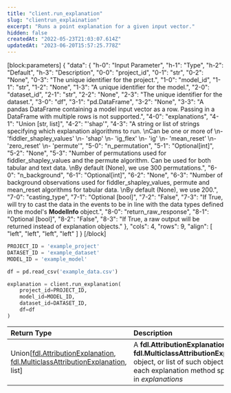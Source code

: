```yaml
---
title: "client.run_explanation"
slug: "clientrun_explaination"
excerpt: "Runs a point explanation for a given input vector."
hidden: false
createdAt: "2022-05-23T21:03:07.614Z"
updatedAt: "2023-06-20T15:57:25.778Z"
---
```

[block:parameters]
{
  "data": {
    "h-0": "Input Parameter",
    "h-1": "Type",
    "h-2": "Default",
    "h-3": "Description",
    "0-0": "project_id",
    "0-1": "str",
    "0-2": "None",
    "0-3": "The unique identifier for the project.",
    "1-0": "model_id",
    "1-1": "str",
    "1-2": "None",
    "1-3": "A unique identifier for the model.",
    "2-0": "dataset_id",
    "2-1": "str",
    "2-2": "None",
    "2-3": "The unique identifier for the dataset.",
    "3-0": "df",
    "3-1": "pd.DataFrame",
    "3-2": "None",
    "3-3": "A pandas DataFrame containing a model input vector as a row. Passing in a DataFrame with multiple rows is not supported.",
    "4-0": "explanations",
    "4-1": "Union [str, list]",
    "4-2": "'shap'",
    "4-3": "A string or list of strings specifying which explanation algorithms to run.  \nCan be one or more of  \n- 'fiddler_shapley_values'  \n- 'shap'  \n- 'ig_flex'  \n- 'ig'  \n- 'mean_reset'  \n- 'zero_reset'  \n- 'permute'",
    "5-0": "n_permutation",
    "5-1": "Optional[int]",
    "5-2": "None",
    "5-3": "Number of permutations used for fiddler_shapley_values and the permute algorithm. Can be used for both tabular and text data.  \nBy default (None), we use 300 permutations.",
    "6-0": "n_background",
    "6-1": "Optional[int]",
    "6-2": "None",
    "6-3": "Number of background observations used for fiddler_shapley_values, permute and mean_reset algorithms for tabular data.  \nBy default (None), we use 200.",
    "7-0": "casting_type",
    "7-1": "Optional [bool]",
    "7-2": "False",
    "7-3": "If True, will try to cast the data in the events to be in line with the data types defined in the model's **ModelInfo** object.",
    "8-0": "return_raw_response",
    "8-1": "Optional [bool]",
    "8-2": "False",
    "8-3": "If True, a raw output will be returned instead of explanation objects."
  },
  "cols": 4,
  "rows": 9,
  "align": [
    "left",
    "left",
    "left",
    "left"
  ]
}
[/block]

```python Usage
PROJECT_ID = 'example_project'
DATASET_ID = 'example_dataset'
MODEL_ID = 'example_model'

df = pd.read_csv('example_data.csv')

explanation = client.run_explanation(
    project_id=PROJECT_ID,
    model_id=MODEL_ID,
    dataset_id=DATASET_ID,
    df=df
)
```

| Return Type                                                                                                                                                | Description                                                                                                                                                               |
| :--------------------------------------------------------------------------------------------------------------------------------------------------------- | :------------------------------------------------------------------------------------------------------------------------------------------------------------------------ |
| Union\[[fdl.AttributionExplanation](ref:fdlattributionexplanation), [fdl.MulticlassAttributionExplanation](ref:fdlmulticlassattributionexplanation), list] | A **fdl.AttributionExplanation** object, **fdl.MulticlassAttributionExplanation** object, or list of such objects for each explanation method specified in _explanations_ |